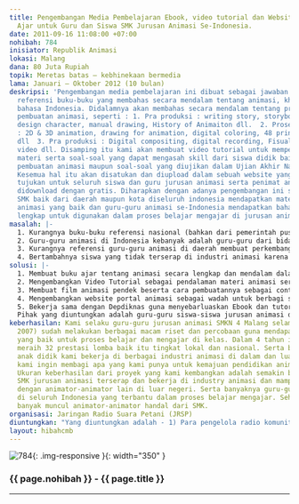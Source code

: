 ```yaml
---
title: Pengembangan Media Pembelajaran Ebook, video tutorial dan Website sebagai Bahan
  Ajar untuk Guru dan Siswa SMK Jurusan Animasi Se-Indonesia.
date: 2011-09-16 11:08:00 +07:00
nohibah: 784
inisiator: Republik Animasi
lokasi: Malang
dana: 80 Juta Rupiah
topik: Meretas batas – kebhinekaan bermedia
lama: Januari – Oktober 2012 (10 bulan)
deskripsi: 'Pengembangan media pembelajaran ini dibuat sebagai jawaban atas kurangnya
  referensi buku-buku yang membahas secara mendalam tentang animasi, khususnya dalam
  bahasa Indonesia. Didalamnya akan membahas secara mendalam tentang proses-proses
  pembuatan animasi, seperti : 1. Pra produksi : writing story, storyboarding, background,
  design character, manual drawing, History of Animaiton dll.  2. Proses produksi
  : 2D & 3D animation, drawing for animation, digital coloring, 48 prinsip animasi
  dll  3. Pra produksi : Digital compositing, digital recording, Fisual FX, Mastering
  video dll. Disamping itu kami akan membuat video tutorial untuk mempermudah pendalaman
  materi serta soal-soal yang dapat mengasah skill dari siswa didik baik itu tentang
  pembuatan animasi maupun soal-soal yang diujikan dalam Ujian Akhir Nasional (UAN).
  Kesemua hal itu akan disatukan dan diupload dalam sebuah website yang akan kami
  tujukan untuk seluruh siswa dan guru jurusan animasi serta penimat animasi dan dapat
  didownload dengan gratis. Diharapkan dengan adanya pengembangan ini semua siswa
  SMK baik dari daerah maupun kota diseluruh indonesia mendapatkan materi pembelajaran
  animasi yang baik dan guru-guru animasi se-Indonesia mendapatkan bahan ajar yang
  lengkap untuk digunakan dalam proses belajar mengajar di jurusan animasi.'
masalah: |-
  1. Kurangnya buku-buku referensi nasional (bahkan dari pemerintah pusat belum membuat buku ajar yang sudah pakem dan terstandart dengan industri animasi) yang membahas tentang animasi secara lengkap dan mendalam, khususnya yang berbahasa Indonesia.
  2. Guru-guru animasi di Indonesia kebanyak adalah guru-guru dari bidang keilmuan lain selain animasi. Hal ini dikarenakan lulusan DKV / Animasi masih sedikit yang menjadi guru animasi. Sementara ini guru-guru tersebut hanya mengajar dengan berpedoman dengan kurikulum nasional yang semakin lama semakin tertinggal dengan perkembangan teknologi animasi.
  3. Kurangnya referensi guru-guru animasi di daerah membuat perkembangan siswa didik di daerah sangat jauh tertinggal. Yang membuat keinginan siswa didik untuk mendalami animasi menjadi terhambat sehingga kemajuan pendidikan tentang animasi hanya terpusat di kota-kota besar saja.
  4. Bertambahnya siswa yang tidak terserap di industri animasi karena materi yang mereka dapatkan di sekolah kurang mencukupi untuk bisa bekerja di dunia animasi dapat mengakibatkan bertambahnya penganguran yang semakin banyak. Hal ini dikarenakan semakin banyak pula SMK yang membuka jurusan animasi. Maka dari itu, ketersediaan bahan ajar serta buku-buku yang lengkap dapat membantu mengurangi hal tersebut.
solusi: |-
  1. Membuat buku ajar tentang animasi secara lengkap dan mendalam dalam format Ebook (agar mudah pendistribusiaannya serta dapat di download dengan gratis) berbahasa Indonesia, agar memudahkan siswa belajar animasi.
  2. Mengembangkan Video Tutorial sebagai pendalaman materi animasi serta dapat membantu siswa untuk mendapatkan step by step yang jelas dalam pembuatan film animasi.
  3. Membuat film animasi pendek beserta cara pembuatannya sebagai contoh aplikasi pembuatan film animasi untuk siswa SMK.
  4. Mengembangkan website portal animasi sebagai wadah untuk berbagi sesama guru animasi, akses informasi terbaru animasi, tutorial dan ebook animasi yang berguna untuk pendidikan animasi di Indonesia.
  5. Bekerja sama dengan Depdiknas guna menyebarluaskan Ebook dan tutorial ini dalam program BSE (Buku Sekolah Elektronik) yang dapat diperoleh dengan gratis, agar bisa digunakan oleh siswa SMK diseluruh Indonesia.
  Pihak yang diuntungkan adalah guru-guru siswa-siswa jurusan animasi di seluruh Indonesia, Depdiknas, Dosen dan mahasiswa jurusan animasi / DKV, serta peminat animasi. Mereka mendapatkan materi tentang bagaimana belajar animasi yang baik dan benar, yang tidak hanya belajar software saja namun belajar animasi mulai dari basic dan prinsip-prinsipnya secara gratis.
keberhasilan: Kami selaku guru-guru jurusan animasi SMKN 4 Malang selama 4 tahun (mulai
  2007) sudah melakukan berbagai macam riset dan percobaan guna mendapatkan sistem
  yang baik untuk proses belajar dan mengajar di kelas. Dalam 4 tahun ini kami berhasil
  meraih 32 prestasi lomba baik itu tingkat lokal dan nasional. Serta berhasil membawa
  anak didik kami bekerja di berbagai industri animasi di dalam dan luar negeri. Kini
  kami ingin membagi apa yang kami punya untuk kemajuan pendidikan animasi di Indonesia.
  Ukuran keberhasilan dari proyek yang kami kembangkan adalah semakin banyaknya siswa
  SMK jurusan animasi terserap dan bekerja di industry animasi dan mampu bersaing
  dengan animator-animator lain di luar negeri. Serta banyaknya guru-guru animasi
  di seluruh Indonesia yang terbantu dalam proses belajar mengajar. Sehingga kedepannya
  banyak muncul animator-animator handal dari SMK.
organisasi: Jaringan Radio Suara Petani (JRSP)
diuntungkan: "Yang diuntungkan adalah - 1) Para pengelola radio komunitas anggota JRSP sebanyak 50 rakom anggota JRSP dan pengurus / koordinator pusat JRSP;  2) Masyarakat para pendengar setia yang terdaftar di masing-masing dari 50 rakom anggota JRSP tersebut atau total sekitar 50 x 1000 pendengar atau 50.000 pendengar / anggota masyarakat yang tersebar di wilayah Kabupaten Indramayu dan Majalengka dan beberapa wilayah pantura Jawa Barat lainnya yang memperoleh manfaat dari keberadaan radio komunitas anggota JRSP tersebut;  3) Potensi keuntungan dari replikasi kegiatan ke depan oleh sekitar 130 rakom anggota JRSP lainnya berikut potensi pendengarnya/ masyarakatnya masing-masing di 7 kabupaten di Jawa Barat;  4) Pemerintah Daerah (Kabupaten/Kota dan Provinsi) serta instansi terkait komunikasi dan informasi, pertanian dan lainnya berkenan dengan informasi dan media, pertanian dan pembangunan pada umumnya.  5) Masyarakat, perguruan tinggi/akademisi dan kalangan masyarakat yang terlibat dalam kegiatan, baik sebagai supervisi, peninjau; penyedia layanan jasa media komunikasi dan informasi (misal: provider intuk uji sinyal, dll)  Lokasi : di 2 kabupaten di Jawa Barat, yaitu: Indramayu dan Majalengka dengan potensi replikasi oleh 5 kabupaten wilayah rakom anggota JRSP lainnya, yaitu Kabupaten Bandung, Kabupaten Bandung Barat, Kabupaten Sumedang, Kabupaten Cianjur, dan Kabupaten Purwakarta"
layout: hibahcmb
---
```


![784](/static/img/hibahcmb/784.png){: .img-responsive }{: width="350" }

### {{ page.nohibah }} - {{ page.title }}

---
